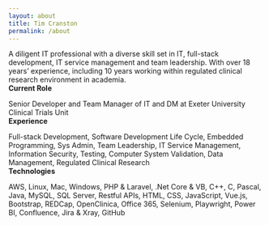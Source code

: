 ```yaml
---
layout: about
title: Tim Cranston
permalink: /about
---
```

A diligent IT professional with a diverse skill set in IT, full-stack development, IT service management and team leadership. With over 18 years’ experience, including 10 years working within regulated clinical research environment in academia.
<br>
**Current Role**

Senior Developer and Team Manager of IT and DM at Exeter University Clinical Trials Unit
<br>
**Experience**

Full-stack Development, Software Development Life Cycle, Embedded Programming, Sys Admin, Team Leadership, IT Service Management, Information Security, Testing, Computer System Validation, Data Management, Regulated Clinical Research
<br>
**Technologies**

AWS, Linux, Mac, Windows, PHP & Laravel, .Net Core & VB, C++, C, Pascal, Java, MySQL, SQL Server, Restful APIs, HTML, CSS, JavaScript, Vue.js, Bootstrap, REDCap, OpenClinica, Office 365,  Selenium, Playwright, Power BI, Confluence, Jira & Xray, GitHub